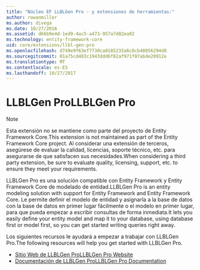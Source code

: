 ```yaml
---
title: "Núcleo EF LLBLGen Pro - y extensiones de herramientas:"
author: rowanmiller
ms.author: divega
ms.date: 10/27/2016
ms.assetid: d66b9e4d-1ed9-4ac5-a473-957a7d82ea92
ms.technology: entity-framework-core
uid: core/extensions/llbl-gen-pro
ms.openlocfilehash: d749e9f63ef7730ca0185233a6c8cb48056294d8
ms.sourcegitcommit: 01a75cd483c1943ddd6f82af971f07abde20912e
ms.translationtype: MT
ms.contentlocale: es-ES
ms.lasthandoff: 10/27/2017
---
```

# <a name="llblgen-pro"></a><span data-ttu-id="0ae6c-102">LLBLGen Pro</span><span class="sxs-lookup"><span data-stu-id="0ae6c-102">LLBLGen Pro</span></span>

> [!NOTE]  
> <span data-ttu-id="0ae6c-103">Esta extensión no se mantiene como parte del proyecto de Entity Framework Core.</span><span class="sxs-lookup"><span data-stu-id="0ae6c-103">This extension is not maintained as part of the Entity Framework Core project.</span></span> <span data-ttu-id="0ae6c-104">Al considerar una extensión de terceros, asegúrese de evaluar la calidad, licencias, soporte técnico, etc. para asegurarse de que satisfacen sus necesidades.</span><span class="sxs-lookup"><span data-stu-id="0ae6c-104">When considering a third party extension, be sure to evaluate quality, licensing, support, etc. to ensure they meet your requirements.</span></span>

<span data-ttu-id="0ae6c-105">LLBLGen Pro es una solución compatible con Entity Framework y Entity Framework Core de modelado de entidad.</span><span class="sxs-lookup"><span data-stu-id="0ae6c-105">LLBLGen Pro is an entity modeling solution with support for Entity Framework and Entity Framework Core.</span></span> <span data-ttu-id="0ae6c-106">Le permite definir el modelo de entidad y asignarla a la base de datos con la base de datos en primer lugar fácilmente o el modelo en primer lugar, para que pueda empezar a escribir consultas de forma inmediata.</span><span class="sxs-lookup"><span data-stu-id="0ae6c-106">It lets you easily define your entity model and map it to your database, using database first or model first, so you can get started writing queries right away.</span></span>

<span data-ttu-id="0ae6c-107">Los siguientes recursos le ayudará a empezar a trabajar con LLBLGen Pro.</span><span class="sxs-lookup"><span data-stu-id="0ae6c-107">The following resources will help you get started with LLBLGen Pro.</span></span>
* [<span data-ttu-id="0ae6c-108">Sitio Web de LLBLGen Pro</span><span class="sxs-lookup"><span data-stu-id="0ae6c-108">LLBLGen Pro Website</span></span>](https://www.llblgen.com/)
* [<span data-ttu-id="0ae6c-109">Documentación de LLBLGen Pro</span><span class="sxs-lookup"><span data-stu-id="0ae6c-109">LLBLGen Pro Documentation</span></span>](http://www.llblgen.com/Pages/documentation.aspx)
